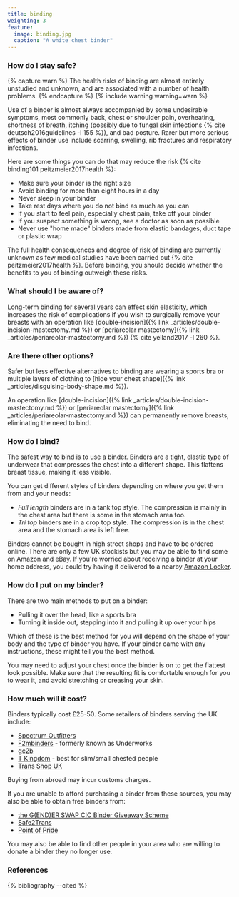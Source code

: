```yaml
---
title: binding
weighting: 3
feature:
  image: binding.jpg
  caption: "A white chest binder"
---
```


### How do I stay safe?

{% capture warn %}
The health risks of binding are almost entirely unstudied and unknown, and are associated with a number of health problems.
{% endcapture %}
{% include warning warning=warn %}

Use of a binder is almost always accompanied by some undesirable symptoms, most commonly back, chest or shoulder pain, overheating, shortness of breath, itching (possibly due to fungal skin infections {% cite deutsch2016guidelines -l 155 %}), and bad posture. Rarer but more serious effects of binder use include scarring, swelling, rib fractures and respiratory infections.

Here are some things you can do that may reduce the risk {% cite binding101 peitzmeier2017health %}:
- Make sure your binder is the right size
- Avoid binding for more than eight hours in a day
- Never sleep in your binder
- Take rest days where you do not bind as much as you can
- If you start to feel pain, especially chest pain, take off your binder
- If you suspect something is wrong, see a doctor as soon as possible
- Never use "home made" binders made from elastic bandages, duct tape or plastic wrap

The full health consequences and degree of risk of binding are currently unknown as few medical studies have been carried out {% cite peitzmeier2017health %}. Before binding, you should decide whether the benefits to you of binding outweigh these risks.

### What should I be aware of?

Long-term binding for several years can effect skin elasticity, which increases the risk of complications if you wish to surgically remove your breasts with an operation like [double-incision]({% link _articles/double-incision-mastectomy.md %}) or [periareolar mastectomy]({% link _articles/periareolar-mastectomy.md %}) {% cite yelland2017 -l 260 %}.

### Are there other options?

Safer but less effective alternatives to binding are wearing a sports bra or multiple layers of clothing to [hide your chest shape]({% link _articles/disguising-body-shape.md %}).

An operation like [double-incision]({% link _articles/double-incision-mastectomy.md %}) or [periareolar mastectomy]({% link _articles/periareolar-mastectomy.md %}) can permanently remove breasts, eliminating the need to bind.

### How do I bind?

The safest way to bind is to use a binder. Binders are a tight, elastic type of underwear that compresses the chest into a different shape. This flattens breast tissue, making it less visible. 

You can get different styles of binders depending on where you get them from and your needs:

- *Full length* binders are in a tank top style. The compression is mainly in the chest area but there is some in the stomach area too.
- *Tri top* binders are in a crop top style. The compression is in the chest area and the stomach area is left free.

Binders cannot be bought in high street shops and have to be ordered online. There are only a few UK stockists but you may be able to find some on Amazon and eBay. If you're worried about receiving a binder at your home address, you could try having it delivered to a nearby [Amazon Locker](https://www.amazon.co.uk/gp/help/customer/display.html?nodeId=200966210).

### How do I put on my binder?

There are two main methods to put on a binder:
- Pulling it over the head, like a sports bra
- Turning it inside out, stepping into it and pulling it up over your hips

Which of these is the best method for you will depend on the shape of your body and the type of binder you have. If your binder came with any instructions, these might tell you the best method.

You may need to adjust your chest once the binder is on to get the flattest look possible. Make sure that the resulting fit is comfortable enough for you to wear it, and avoid stretching or creasing your skin.

### How much will it cost?

Binders typically cost £25-50. Some retailers of binders serving the UK include:

- [Spectrum Outfitters](https://www.spectrumoutfitters.co.uk)
- [F2mbinders](https://www.f2mbinders.com/) - formerly known as Underworks
- [gc2b](https://www.gc2b.co/)
- [T Kingdom](http://www.t-kingdom.com/) - best for slim/small chested people
- [Trans Shop UK](https://uktransshop.co.uk/)

Buying from abroad may incur customs charges.

If you are unable to afford purchasing a binder from these sources, you may also be able to obtain free binders from:

- [the G(END)ER SWAP CIC Binder Giveaway Scheme](https://genderswap.org/gc2b-x-gender-swap)
- [Safe2Trans](https://safe2trans.org)
- [Point of Pride](https://pointofpride.org/chest-binder-donations/)

You may also be able to find other people in your area who are willing to donate a binder they no longer use.

### References

{% bibliography --cited %}
